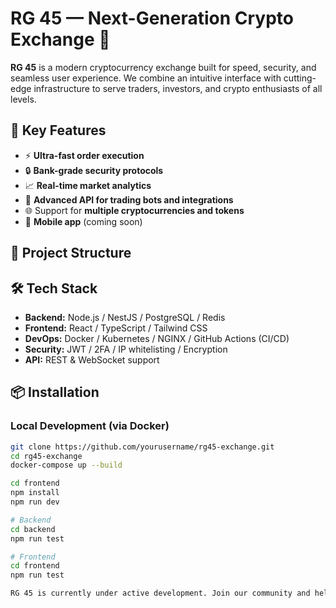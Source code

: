 # RG 45 — Next-Generation Crypto Exchange 🚀

**RG 45** is a modern cryptocurrency exchange built for speed, security, and seamless user experience. We combine an intuitive interface with cutting-edge infrastructure to serve traders, investors, and crypto enthusiasts of all levels.

## 🔐 Key Features

- ⚡ **Ultra-fast order execution**
- 🔒 **Bank-grade security protocols**
- 📈 **Real-time market analytics**
- 🤖 **Advanced API for trading bots and integrations**
- 🌐 Support for **multiple cryptocurrencies and tokens**
- 📲 **Mobile app** (coming soon)

## 📁 Project Structure


## 🛠️ Tech Stack

- **Backend:** Node.js / NestJS / PostgreSQL / Redis
- **Frontend:** React / TypeScript / Tailwind CSS
- **DevOps:** Docker / Kubernetes / NGINX / GitHub Actions (CI/CD)
- **Security:** JWT / 2FA / IP whitelisting / Encryption
- **API:** REST & WebSocket support

## 📦 Installation

### Local Development (via Docker)

```bash
git clone https://github.com/yourusername/rg45-exchange.git
cd rg45-exchange
docker-compose up --build

cd frontend
npm install
npm run dev

# Backend
cd backend
npm run test

# Frontend
cd frontend
npm run test

RG 45 is currently under active development. Join our community and help us shape the future of crypto trading!
